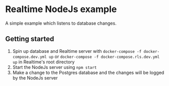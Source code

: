 # Realtime NodeJs example

A simple example which listens to database changes.

## Getting started

1. Spin up database and Realtime server with `docker-compose -f docker-compose.dev.yml up` or `docker-compose -f docker-compose.rls.dev.yml up` in Realtime's root directory
2. Start the NodeJs server using `npm start`
3. Make a change to the Postgres database and the changes will be logged by the NodeJs server 